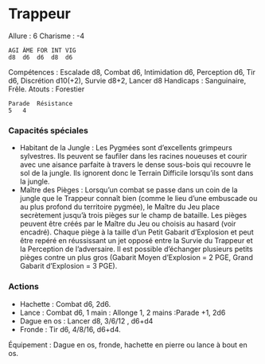 # Trappeur

Allure : 6
Charisme : -4

	AGI	ÂME	FOR	INT	VIG
	d8	d6	d6	d8	d6

Compétences : Escalade d8, Combat d6, Intimidation d6, Perception d6, Tir d6, Discrétion d10(+2), Survie d8+2, Lancer d8
Handicaps : Sanguinaire, Frêle.
Atouts : Forestier

	Parade	Résistance
	5	4

### Capacités spéciales
- Habitant de la Jungle : Les Pygmées sont d’excellents grimpeurs sylvestres. Ils peuvent se faufiler dans les racines noueuses et courir avec une aisance parfaite à travers le dense sous-bois qui recouvre le sol de la jungle. Ils ignorent donc le Terrain Difficile lorsqu’ils sont dans la jungle.
- Maître des Pièges : Lorsqu’un combat se passe dans un coin de la jungle que le Trappeur connaît bien (comme le lieu d’une embuscade ou au plus profond du territoire pygmée), le Maître du Jeu place secrètement jusqu’à trois pièges sur le champ de bataille. Les pièges peuvent être créés par le Maître du Jeu ou choisis au hasard (voir encadré). Chaque piège à la taille d’un Petit Gabarit d’Explosion et peut être repéré en réussissant un jet opposé entre la Survie du Trappeur et la Perception de l’adversaire. Il est possible d’échanger plusieurs petits pièges contre un plus gros (Gabarit Moyen d’Explosion = 2 PGE, Grand Gabarit d’Explosion = 3 PGE).

### Actions
- Hachette : Combat d6, 2d6.
- Lance : Combat d6, 1 main : Allonge 1, 2 mains :Parade +1, 2d6
- Dague en os : Lancer d8, 3/6/12 , d6+d4
- Fronde : Tir d6, 4/8/16, d6+d4.

Équipement : Dague en os, fronde, hachette en pierre ou lance à bout en os.

